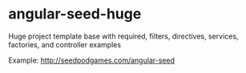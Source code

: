 # angular-seed-huge
Huge project template base with required, filters, directives, services, factories, and controller examples

Example: http://seedpodgames.com/angular-seed